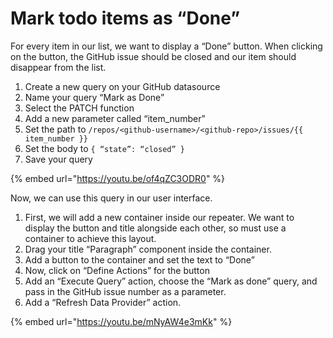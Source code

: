 # Mark todo items as “Done”

For every item in our list, we want to display a “Done” button. When clicking on the button, the GitHub issue should be closed and our item should disappear from the list.

1. Create a new query on your GitHub datasource
2. Name your query “Mark as Done”
3. Select the PATCH function
4. Add a new parameter called “item_number”
5. Set the path to `/repos/<github-username>/<github-repo>/issues/{{ item_number }}`
6. Set the body to `{ “state”: “closed” }`
7. Save your query

{% embed url="https://youtu.be/of4qZC3ODR0" %}

Now, we can use this query in our user interface.

1. First, we will add a new container inside our repeater. We want to display the button and title alongside each other, so must use a container to achieve this layout.
2. Drag your title “Paragraph” component inside the container.
3. Add a button to the container and set the text to “Done”
4. Now, click on “Define Actions” for the button
5. Add an “Execute Query” action, choose the “Mark as done” query, and pass in the GitHub issue number as a parameter.
6. Add a “Refresh Data Provider” action.

{% embed url="https://youtu.be/mNyAW4e3mKk" %}

